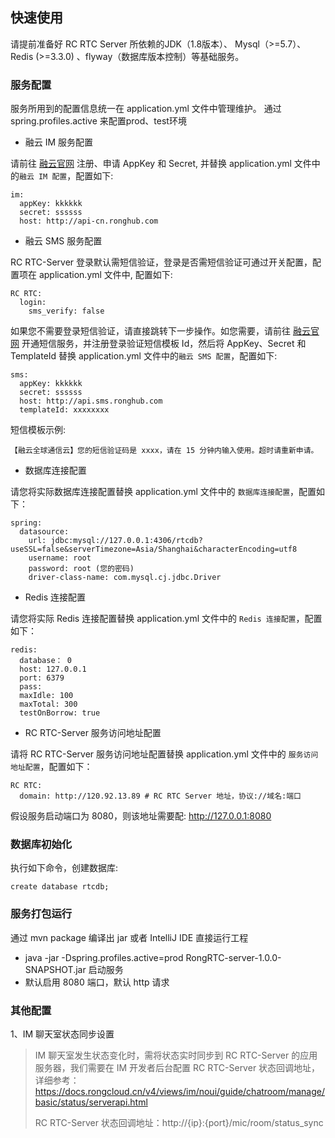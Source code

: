 ## 快速使用

请提前准备好 RC RTC Server 所依赖的JDK（1.8版本）、 Mysql（>=5.7）、Redis (>=3.3.0) 、flyway（数据库版本控制）等基础服务。

### 服务配置

服务所用到的配置信息统一在 application.yml 文件中管理维护。
通过spring.profiles.active 来配置prod、test环境

* 融云 IM 服务配置
  
请前往 [融云官网](https://www.rongcloud.cn/) 注册、申请 AppKey 和 Secret, 并替换 application.yml 文件中的`融云 IM 配置`，配置如下:

```
im:
  appKey: kkkkkk
  secret: ssssss
  host: http://api-cn.ronghub.com
```

* 融云 SMS 服务配置

RC RTC-Server 登录默认需短信验证，登录是否需短信验证可通过开关配置，配置项在 application.yml 文件中, 配置如下:

```
RC RTC:
  login:
    sms_verify: false 
```

如果您不需要登录短信验证，请直接跳转下一步操作。如您需要，请前往 [融云官网](https://www.rongcloud.cn/product/sms) 开通短信服务，并注册登录验证短信模板 Id，然后将 AppKey、Secret 和 TemplateId 替换 application.yml 文件中的`融云 SMS 配置`，配置如下:

```
sms:
  appKey: kkkkkk
  secret: ssssss
  host: http://api.sms.ronghub.com
  templateId: xxxxxxxx
```
短信模板示例:

```
【融云全球通信云】您的短信验证码是 xxxx，请在 15 分钟内输入使用。超时请重新申请。
```

* 数据库连接配置

请您将实际数据库连接配置替换 application.yml 文件中的 `数据库连接配置`，配置如下：

```
spring:
  datasource:
    url: jdbc:mysql://127.0.0.1:4306/rtcdb?useSSL=false&serverTimezone=Asia/Shanghai&characterEncoding=utf8
    username: root
    password: root (您的密码)
    driver-class-name: com.mysql.cj.jdbc.Driver
```

* Redis 连接配置

请您将实际 Redis 连接配置替换 application.yml 文件中的 `Redis 连接配置`，配置如下：

```
redis:
  database： 0
  host: 127.0.0.1
  port: 6379
  pass: 
  maxIdle: 100
  maxTotal: 300
  testOnBorrow: true
```

* RC RTC-Server 服务访问地址配置

请将 RC RTC-Server 服务访问地址配置替换 application.yml 文件中的 `服务访问地址配置`，配置如下：

```
RC RTC:
  domain: http://120.92.13.89 # RC RTC Server 地址，协议://域名:端口
```

假设服务启动端口为 8080，则该地址需要配: http://127.0.0.1:8080

### 数据库初始化

执行如下命令，创建数据库:

```
create database rtcdb;
```

### 服务打包运行

通过 mvn package 编译出 jar 或者 IntelliJ IDE 直接运行工程

*  java -jar -Dspring.profiles.active=prod RongRTC-server-1.0.0-SNAPSHOT.jar 启动服务
*  默认启用 8080 端口，默认 http 请求

### 其他配置

1、IM 聊天室状态同步设置

> IM 聊天室发生状态变化时，需将状态实时同步到 RC RTC-Server 的应用服务器，我们需要在 IM 开发者后台配置 RC RTC-Server 状态回调地址，详细参考：https://docs.rongcloud.cn/v4/views/im/noui/guide/chatroom/manage/basic/status/serverapi.html
>
> RC RTC-Server 状态回调地址：http://{ip}:{port}/mic/room/status_sync